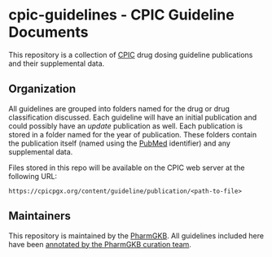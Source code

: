 # cpic-guidelines - CPIC Guideline Documents

This repository is a collection of [CPIC](https://www.cpicpgx.org) drug dosing guideline publications and their supplemental data. 


## Organization

All guidelines are grouped into folders named for the drug or drug classification discussed. Each guideline will have an initial publication and could possibly have an *update* publication as well. Each publication is stored in a folder named for the year of publication. These folders contain the publication itself (named using the [PubMed](http://www.ncbi.nlm.nih.gov/pubmed/) identifier) and any supplemental data.

Files stored in this repo will be available on the CPIC web server at the following URL:
```
https://cpicpgx.org/content/guideline/publication/<path-to-file>
```


## Maintainers

This repository is maintained by the [PharmGKB](https://www.pharmgkb.org). All guidelines included here have been [annotated by the PharmGKB curation team](https://www.pharmgkb.org/view/dosing-guidelines.do?source=CPIC).
